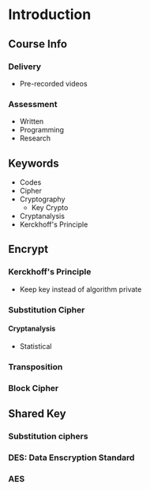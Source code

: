 # Introduction

## Course Info

### Delivery

+ Pre-recorded videos

### Assessment

+ Written
+ Programming
+ Research

## Keywords

+ Codes
+ Cipher
+ Cryptography
  + Key Crypto
+ Cryptanalysis
+ Kerckhoff's Principle

## Encrypt

### Kerckhoff's Principle

+ Keep key instead of algorithm private

### Substitution Cipher

#### Cryptanalysis

+ Statistical

### Transposition

### Block Cipher


## Shared Key

### Substitution ciphers  

### DES: Data Enscryption Standard 

### AES
